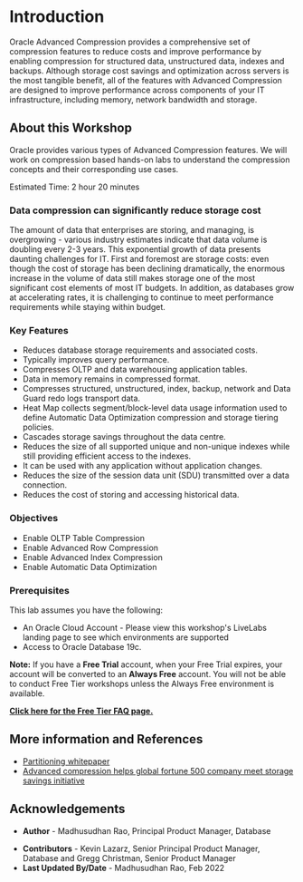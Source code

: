 # Introduction
 
Oracle Advanced Compression provides a comprehensive set of compression features to reduce costs and improve performance by enabling compression for structured data, unstructured data, indexes and backups. Although storage cost savings and optimization across servers is the most tangible benefit, all of the features with Advanced Compression are designed to improve performance across components of your IT infrastructure, including memory, network bandwidth and storage.  

## About this Workshop

Oracle provides various types of Advanced Compression features. We will work on compression based hands-on labs to understand the compression concepts and their corresponding use cases.

Estimated Time:  2 hour 20 minutes

### Data compression can significantly reduce storage cost

The amount of data that enterprises are storing, and managing, is overgrowing - various industry estimates indicate that data volume is doubling every 2-3 years. This exponential growth of data presents daunting challenges for IT. First and foremost are storage costs: even though the cost of storage has been declining dramatically, the enormous increase in the volume of data still makes storage one of the most significant cost elements of most IT budgets. In addition, as databases grow at accelerating rates, it is challenging to continue to meet performance requirements while staying within budget.

### Key Features
 
* Reduces database storage requirements and associated costs. 
* Typically improves query performance. 
* Compresses OLTP and data warehousing application tables. 
* Data in memory remains in compressed format. 
* Compresses structured, unstructured, index, backup, network and Data Guard redo logs transport data. 
* Heat Map collects segment/block-level data usage information used to define Automatic Data Optimization compression and storage tiering policies. 
* Cascades storage savings throughout the data centre. 
* Reduces the size of all supported unique and non-unique indexes while still providing efficient access to the indexes. 
* It can be used with any application without application changes. 
* Reduces the size of the session data unit (SDU) transmitted over a data connection. 
* Reduces the cost of storing and accessing historical data.  
 
### Objectives
 
* Enable OLTP Table Compression 
* Enable Advanced Row Compression
* Enable Advanced Index Compression
* Enable Automatic Data Optimization

### Prerequisites
This lab assumes you have the following:

* An Oracle Cloud Account - Please view this workshop's LiveLabs landing page to see which environments are supported
* Access to Oracle Database 19c.
  
**Note:** If you have a **Free Trial** account, when your Free Trial expires, your account will be converted to an **Always Free** account. You will not be able to conduct Free Tier workshops unless the Always Free environment is available.

**[Click here for the Free Tier FAQ page.](https://www.oracle.com/cloud/free/faq.html)**

## More information and References 

* [Partitioning whitepaper ](https://www.oracle.com/technetwork/database/options/partitioning/partitioning-wp-12c-1896137.pdf)   
* [Advanced compression helps global fortune 500 company meet storage savings initiative](https://www.oracle.com/a/tech/docs/advanced-comp-fortune500-wp.pdf)

## Acknowledgements

- **Author** - Madhusudhan Rao, Principal Product Manager, Database
* **Contributors** - Kevin Lazarz, Senior Principal Product Manager, Database and Gregg Christman, Senior Product Manager
* **Last Updated By/Date** -  Madhusudhan Rao, Feb 2022 